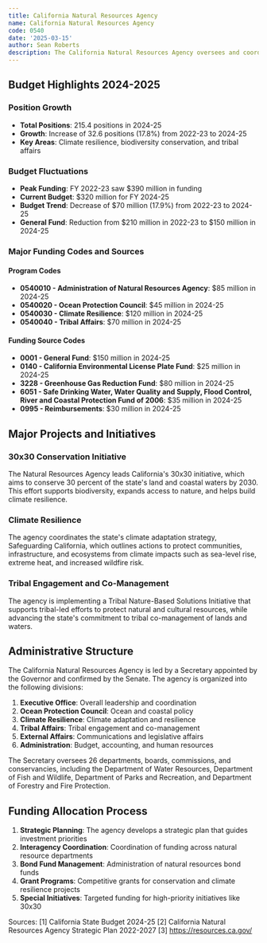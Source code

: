 ```yaml
---
title: California Natural Resources Agency
name: California Natural Resources Agency
code: 0540
date: '2025-03-15'
author: Sean Roberts
description: The California Natural Resources Agency oversees and coordinates the activities of 26 departments, boards, commissions, and conservancies responsible for protecting and managing California's natural, historical, and cultural resources.
---
```


## Budget Highlights 2024-2025

### Position Growth
- **Total Positions**: 215.4 positions in 2024-25
- **Growth**: Increase of 32.6 positions (17.8%) from 2022-23 to 2024-25
- **Key Areas**: Climate resilience, biodiversity conservation, and tribal affairs

### Budget Fluctuations
- **Peak Funding**: FY 2022-23 saw $390 million in funding
- **Current Budget**: $320 million for FY 2024-25
- **Budget Trend**: Decrease of $70 million (17.9%) from 2022-23 to 2024-25
- **General Fund**: Reduction from $210 million in 2022-23 to $150 million in 2024-25

### Major Funding Codes and Sources

#### Program Codes
- **0540010 - Administration of Natural Resources Agency**: $85 million in 2024-25
- **0540020 - Ocean Protection Council**: $45 million in 2024-25
- **0540030 - Climate Resilience**: $120 million in 2024-25
- **0540040 - Tribal Affairs**: $70 million in 2024-25

#### Funding Source Codes
- **0001 - General Fund**: $150 million in 2024-25
- **0140 - California Environmental License Plate Fund**: $25 million in 2024-25
- **3228 - Greenhouse Gas Reduction Fund**: $80 million in 2024-25
- **6051 - Safe Drinking Water, Water Quality and Supply, Flood Control, River and Coastal Protection Fund of 2006**: $35 million in 2024-25
- **0995 - Reimbursements**: $30 million in 2024-25

## Major Projects and Initiatives

### 30x30 Conservation Initiative

The Natural Resources Agency leads California's 30x30 initiative, which aims to conserve 30 percent of the state's land and coastal waters by 2030. This effort supports biodiversity, expands access to nature, and helps build climate resilience.

### Climate Resilience

The agency coordinates the state's climate adaptation strategy, Safeguarding California, which outlines actions to protect communities, infrastructure, and ecosystems from climate impacts such as sea-level rise, extreme heat, and increased wildfire risk.

### Tribal Engagement and Co-Management

The agency is implementing a Tribal Nature-Based Solutions Initiative that supports tribal-led efforts to protect natural and cultural resources, while advancing the state's commitment to tribal co-management of lands and waters.

## Administrative Structure

The California Natural Resources Agency is led by a Secretary appointed by the Governor and confirmed by the Senate. The agency is organized into the following divisions:

1. **Executive Office**: Overall leadership and coordination
2. **Ocean Protection Council**: Ocean and coastal policy
3. **Climate Resilience**: Climate adaptation and resilience
4. **Tribal Affairs**: Tribal engagement and co-management
5. **External Affairs**: Communications and legislative affairs
6. **Administration**: Budget, accounting, and human resources

The Secretary oversees 26 departments, boards, commissions, and conservancies, including the Department of Water Resources, Department of Fish and Wildlife, Department of Parks and Recreation, and Department of Forestry and Fire Protection.

## Funding Allocation Process

1. **Strategic Planning**: The agency develops a strategic plan that guides investment priorities
2. **Interagency Coordination**: Coordination of funding across natural resource departments
3. **Bond Fund Management**: Administration of natural resources bond funds
4. **Grant Programs**: Competitive grants for conservation and climate resilience projects
5. **Special Initiatives**: Targeted funding for high-priority initiatives like 30x30

Sources:
[1] California State Budget 2024-25
[2] California Natural Resources Agency Strategic Plan 2022-2027
[3] https://resources.ca.gov/ 